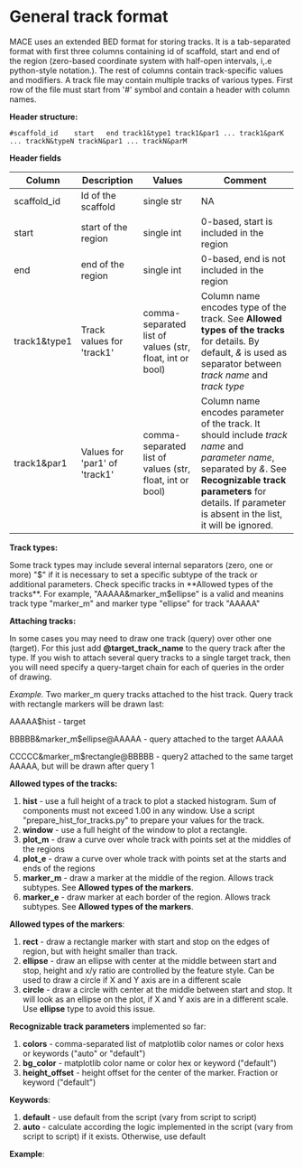 # General track format

MACE uses an extended BED format for storing tracks. 
It is a tab-separated format with first three columns containing id of scaffold, start and end of the 
region (zero-based coordinate system with half-open intervals, i,.e python-style notation.). The rest of columns contain track-specific values and modifiers.
A track file may contain multiple tracks of various types. 
First row of the file must start from '#' symbol and contain a header with column names.

**Header structure:**

```
#scaffold_id    start   end track1&type1 track1&par1 ... track1&parK ... trackN&typeN trackN&par1 ... trackN&parM
```
**Header fields**

| Column        | Description         | Values                                                   | Comment                                                                                                                                                                                                                       |
| ------------- |---------------------|----------------------------------------------------------|-------------------------------------------------------------------------------------------------------------------------------------------------------------------------------------------------------------------------------|
| scaffold_id | Id of the scaffold  | single str | NA                                                                                                                                                                                                                            |
| start | start of the region | single int | 0-based, start is included in the  region                                                                                                                                                                                     |
| end | end of the region   | single int | 0-based, end is not included in the region                                                                                                                                                                                    |
| track1&type1 | Track values for 'track1' | comma-separated list of values (str, float, int or bool) | Column name encodes type of the track. See **Allowed types of the tracks** for details. By default, *&* is used as separator between *track name* and *track type*                                                            |
| track1&par1 | Values for 'par1' of 'track1' | comma-separated list of values (str, float, int or bool) | Column name encodes parameter of the track. It should include *track name* and *parameter name*, separated by *&*. See **Recognizable track parameters** for details. If parameter is absent in the list, it will be ignored. |

**Track types:**

Some track types may include several internal separators (zero, one or more) "$" if it is necessary to set a specific subtype of the track or additional parameters.
Check specific tracks in **Allowed types of the tracks**. For example, "AAAAA&marker_m$ellipse" is a valid and meanins track type "marker_m" and marker type "ellipse" for track "AAAAA"  

**Attaching tracks:**

In some cases you may need to draw one track (query) over other one (target).
For this just add **@target_track_name** to the query track after the type.
If you wish to attach several query tracks to a single target track, then you will need  specify a query-target chain for each of queries in the order of drawing.  

*Example.* Two marker_m query tracks attached to the hist track. Query track with rectangle markers will be drawn last:

AAAAA$hist - target

BBBBB&marker_m$ellipse@AAAAA - query attached to the target AAAAA

CCCCC&marker_m$rectangle@BBBBB - query2 attached to the same target AAAAA, but will be drawn after query 1

**Allowed types of the tracks:**
1. **hist**          - use a full height of a track to plot a stacked histogram. Sum of components must not exceed 1.00 in any window. Use a script "prepare_hist_for_tracks.py" to prepare your values for the track.
2. **window**        - use a full height of the window to plot a rectangle.
3. **plot_m**        - draw a curve over whole track with points set at the middles of the regions
4. **plot_e**        - draw a curve over whole track with points set at the starts and ends of the regions
5. **marker_m**      - draw a marker at the middle of the region. Allows track subtypes. See **Allowed types of the markers**.
6. **marker_e**      - draw marker at each border of the region. Allows track subtypes. See **Allowed types of the markers**.

**Allowed types of the markers**:

1. **rect**      - draw a rectangle marker with start and stop on the edges of region, but with height smaller than track.
2. **ellipse**   - draw an ellipse with center at the middle between start and stop, height and x/y ratio are controlled by the feature style. Can be used to draw a circle if X and Y axis are in a different scale 
3. **circle**    - draw a circle with center at the middle between start and stop. It will look as an ellipse on the plot, if  X and Y axis are in a different scale. Use **ellipse** type to avoid this issue.

**Recognizable track parameters** implemented so far:
1. **colors** - comma-separated list of matplotlib color names or color hexs or keywords ("auto" or "default") 
2. **bg_color** - matplotlib color name or color hex or keyword ("default")
3. **height_offset** - height offset for the center of the marker. Fraction or keyword ("default")

**Keywords**:
1. **default** - use default from the script (vary from script to script)
2. **auto** - calculate according the logic implemented in the script (vary from script to script) if it exists. Otherwise, use default

**Example**:
```

```